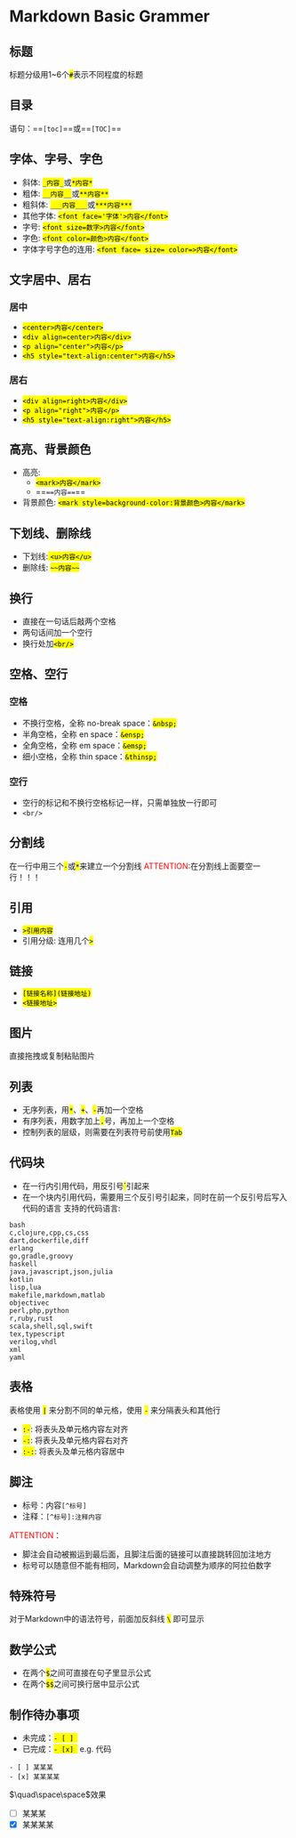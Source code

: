# Markdown Basic Grammer
## 标题
标题分级用1~6个<mark>`#`</mark>表示不同程度的标题

## 目录

语句：==`[toc]`==或==`[TOC]`==

## 字体、字号、字色
- 斜体: <mark>`_内容_`</mark>或<mark>`*内容*`</mark>
- 粗体: <mark>`__内容__`</mark>或<mark>`**内容**`</mark>
- 粗斜体: <mark>`___内容___`</mark>或<mark>`***内容***`</mark>
- 其他字体: <mark>`<font face='字体'>内容</font>`</mark>
- 字号: <mark>`<font size=数字>内容</font>`</mark>
- 字色: <mark>`<font color=颜色>内容</font>`</mark>
- 字体字号字色的连用: <mark>`<font face= size= color=>内容</font>`</mark>

## 文字居中、居右
### 居中
- <mark>`<center>内容</center>`</mark>
- <mark>`<div align=center>内容</div>`</mark>
- <mark>`<p align="center">内容</p>`</mark>
- <mark>`<h5 style="text-align:center">内容</h5>`</mark>
### 居右
- <mark>`<div align=right>内容</div>`</mark>
- <mark>`<p align="right">内容</p>`</mark>
- <mark>`<h5 style="text-align:right">内容</h5>`</mark>

## 高亮、背景颜色
- 高亮: 
  - <mark>`<mark>内容</mark>`</mark>
  - ==`==内容==`==
- 背景颜色: <mark>`<mark style=background-color:背景颜色>内容</mark>`</mark>

## 下划线、删除线
- 下划线:<mark> `<u>内容</u>`</mark>
- 删除线: <mark>`~~内容~~`</mark>

## 换行
- 直接在一句话后敲两个空格
- 两句话间加一个空行
- 换行处加<mark>`<br/>`</mark>

## 空格、空行
### 空格
- 不换行空格，全称 no-break space：<mark>`&nbsp;`</mark>
- 半角空格，全称 en space：<mark>`&ensp;`</mark>
- 全角空格，全称 em space：<mark>`&emsp;`</mark>
- 细小空格，全称 thin space：<mark>`&thinsp;`</mark>
### 空行
- 空行的标记和不换行空格标记一样，只需单独放一行即可
- `<br/>`

## 分割线
在一行中用三个<mark>`-`</mark>或<mark>`*`</mark>来建立一个分割线
<font color=red>ATTENTION</font>:在分割线上面要空一行！！！

## 引用
- <mark>`>引用内容`</mark>
- 引用分级: 连用几个<mark>`>`</mark>

## 链接
- <mark>`[链接名称](链接地址)`</mark>
- <mark>`<链接地址>`</mark>

## 图片
直接拖拽或复制粘贴图片

## 列表
- 无序列表，用<mark>`*`</mark>、<mark>`+`</mark>、<mark>`-`</mark>再加一个空格
- 有序列表，用数字加上<mark>`.`</mark>号，再加上一个空格
- 控制列表的层级，则需要在列表符号前使用<mark>`Tab`</mark>

## 代码块
- 在一行内引用代码，用反引号<mark>`</mark>引起来
- 在一个块内引用代码，需要用三个反引号引起来，同时在前一个反引号后写入代码的语言
支持的代码语言:
```
bash
c,clojure,cpp,cs,css
dart,dockerfile,diff
erlang
go,gradle,groovy
haskell
java,javascript,json,julia
kotlin
lisp,lua
makefile,markdown,matlab
objectivec
perl,php,python
r,ruby,rust
scala,shell,sql,swift
tex,typescript
verilog,vhdl
xml
yaml
```

## 表格
表格使用 <mark>`|`</mark> 来分割不同的单元格，使用 <mark>`-`</mark> 来分隔表头和其他行
- <mark>`:-`</mark>: 将表头及单元格内容左对齐
- <mark>`-:`</mark>: 将表头及单元格内容右对齐
- <mark>`:-:`</mark>: 将表头及单元格内容居中

## 脚注
- 标号：内容`[^标号]`
- 注释：`[^标号]:注释内容`

<font color=red>ATTENTION</font>：
- 脚注会自动被搬运到最后面，且脚注后面的链接可以直接跳转回加注地方
- 标号可以随意但不能有相同，Markdown会自动调整为顺序的阿拉伯数字

## 特殊符号
对于Markdown中的语法符号，前面加反斜线 <mark>`\`</mark> 即可显示

## 数学公式
- 在两个<mark>`$`</mark>之间可直接在句子里显示公式
- 在两个<mark>`$$`</mark>之间可换行居中显示公式

## 制作待办事项
- 未完成：<mark>`- [ ] `</mark>
- 已完成：<mark>`- [x] `</mark>
e.g.
代码
```
- [ ] 某某某
- [x] 某某某某
```
$\quad\space\space$效果
- [ ] 某某某
- [x] 某某某某
